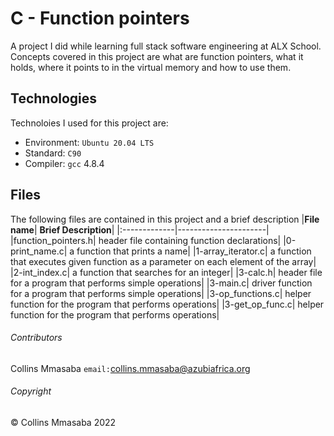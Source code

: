 # C - Function pointers 
A project I did while learning full stack software engineering at ALX School. Concepts covered in this project are what are function pointers, what it holds, where it points to in the virtual memory and how to use them.

## Technologies
Technoloies I used for this project are:
- Environment: `Ubuntu 20.04 LTS`
- Standard: `C90`
- Compiler: `gcc` 4.8.4

## Files
The following files are contained in this project and a brief description
|**File name**| **Brief Description**|
|:-------------|----------------------|
|function_pointers.h| header file containing function declarations|
|0-print_name.c| a function that prints a name|
|1-array_iterator.c| a function that executes given function as a parameter on each element of the array|
|2-int_index.c| a function that searches for an integer|
|3-calc.h| header file for a program that performs simple operations|
|3-main.c| driver function for a program that performs simple operations|
|3-op_functions.c| helper function for the program that performs operations|
|3-get_op_func.c| helper function for the program that performs operations|

###### Contributors ######
Collins Mmasaba `email:`<collins.mmasaba@azubiafrica.org>

###### Copyright ######
© Collins Mmasaba 2022
